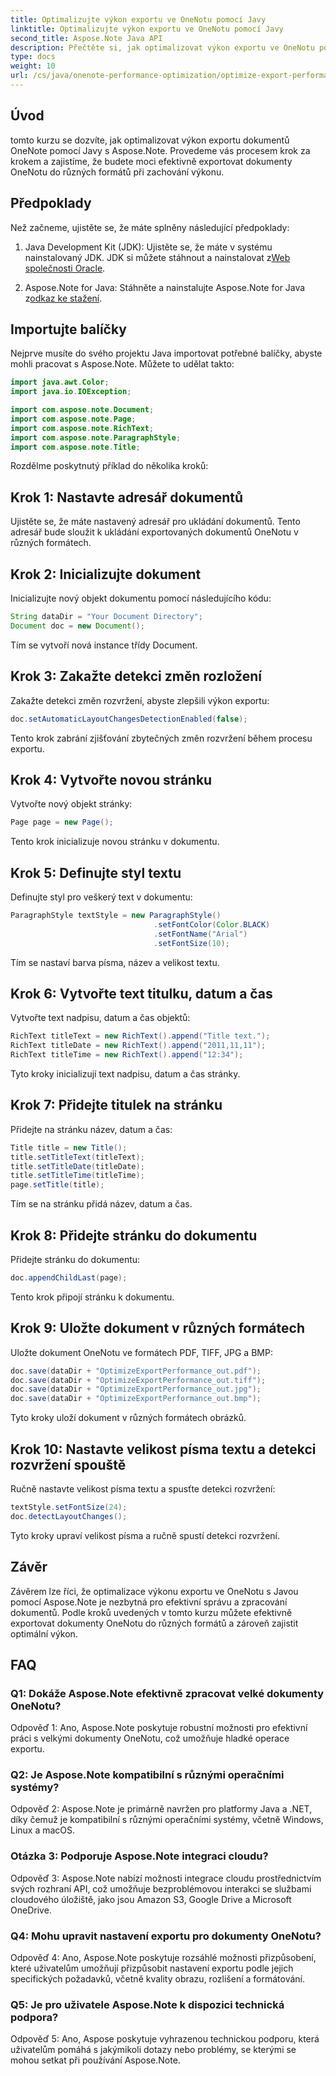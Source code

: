 ```yaml
---
title: Optimalizujte výkon exportu ve OneNotu pomocí Javy
linktitle: Optimalizujte výkon exportu ve OneNotu pomocí Javy
second_title: Aspose.Note Java API
description: Přečtěte si, jak optimalizovat výkon exportu ve OneNotu pomocí Javy s Aspose.Note. Efektivně exportujte dokumenty do různých formátů s podrobnými pokyny.
type: docs
weight: 10
url: /cs/java/onenote-performance-optimization/optimize-export-performance/
---
```

## Úvod

tomto kurzu se dozvíte, jak optimalizovat výkon exportu dokumentů OneNote pomocí Javy s Aspose.Note. Provedeme vás procesem krok za krokem a zajistíme, že budete moci efektivně exportovat dokumenty OneNotu do různých formátů při zachování výkonu.

## Předpoklady

Než začneme, ujistěte se, že máte splněny následující předpoklady:

1.  Java Development Kit (JDK): Ujistěte se, že máte v systému nainstalovaný JDK. JDK si můžete stáhnout a nainstalovat z[Web společnosti Oracle](https://www.oracle.com/java/technologies/javase-jdk11-downloads.html).
   
2. Aspose.Note for Java: Stáhněte a nainstalujte Aspose.Note for Java z[odkaz ke stažení](https://releases.aspose.com/note/java/).

## Importujte balíčky

Nejprve musíte do svého projektu Java importovat potřebné balíčky, abyste mohli pracovat s Aspose.Note. Můžete to udělat takto:

```java
import java.awt.Color;
import java.io.IOException;

import com.aspose.note.Document;
import com.aspose.note.Page;
import com.aspose.note.RichText;
import com.aspose.note.ParagraphStyle;
import com.aspose.note.Title;
```

Rozdělme poskytnutý příklad do několika kroků:

## Krok 1: Nastavte adresář dokumentů

Ujistěte se, že máte nastavený adresář pro ukládání dokumentů. Tento adresář bude sloužit k ukládání exportovaných dokumentů OneNotu v různých formátech.

## Krok 2: Inicializujte dokument

Inicializujte nový objekt dokumentu pomocí následujícího kódu:

```java
String dataDir = "Your Document Directory";
Document doc = new Document();
```

Tím se vytvoří nová instance třídy Document.

## Krok 3: Zakažte detekci změn rozložení

Zakažte detekci změn rozvržení, abyste zlepšili výkon exportu:

```java
doc.setAutomaticLayoutChangesDetectionEnabled(false);
```

Tento krok zabrání zjišťování zbytečných změn rozvržení během procesu exportu.

## Krok 4: Vytvořte novou stránku

Vytvořte nový objekt stránky:

```java
Page page = new Page();
```

Tento krok inicializuje novou stránku v dokumentu.

## Krok 5: Definujte styl textu

Definujte styl pro veškerý text v dokumentu:

```java
ParagraphStyle textStyle = new ParagraphStyle()
                                .setFontColor(Color.BLACK)
                                .setFontName("Arial")
                                .setFontSize(10);
```

Tím se nastaví barva písma, název a velikost textu.

## Krok 6: Vytvořte text titulku, datum a čas

Vytvořte text nadpisu, datum a čas objektů:

```java
RichText titleText = new RichText().append("Title text.");
RichText titleDate = new RichText().append("2011,11,11");
RichText titleTime = new RichText().append("12:34");
```

Tyto kroky inicializují text nadpisu, datum a čas stránky.

## Krok 7: Přidejte titulek na stránku

Přidejte na stránku název, datum a čas:

```java
Title title = new Title();
title.setTitleText(titleText);
title.setTitleDate(titleDate);
title.setTitleTime(titleTime);
page.setTitle(title);
```

Tím se na stránku přidá název, datum a čas.

## Krok 8: Přidejte stránku do dokumentu

Přidejte stránku do dokumentu:

```java
doc.appendChildLast(page);
```

Tento krok připojí stránku k dokumentu.

## Krok 9: Uložte dokument v různých formátech

Uložte dokument OneNotu ve formátech PDF, TIFF, JPG a BMP:

```java
doc.save(dataDir + "OptimizeExportPerformance_out.pdf");
doc.save(dataDir + "OptimizeExportPerformance_out.tiff");
doc.save(dataDir + "OptimizeExportPerformance_out.jpg");
doc.save(dataDir + "OptimizeExportPerformance_out.bmp");
```

Tyto kroky uloží dokument v různých formátech obrázků.

## Krok 10: Nastavte velikost písma textu a detekci rozvržení spouště

Ručně nastavte velikost písma textu a spusťte detekci rozvržení:

```java
textStyle.setFontSize(24);
doc.detectLayoutChanges();
```

Tyto kroky upraví velikost písma a ručně spustí detekci rozvržení.

## Závěr

Závěrem lze říci, že optimalizace výkonu exportu ve OneNotu s Javou pomocí Aspose.Note je nezbytná pro efektivní správu a zpracování dokumentů. Podle kroků uvedených v tomto kurzu můžete efektivně exportovat dokumenty OneNotu do různých formátů a zároveň zajistit optimální výkon.

## FAQ

### Q1: Dokáže Aspose.Note efektivně zpracovat velké dokumenty OneNotu?

Odpověď 1: Ano, Aspose.Note poskytuje robustní možnosti pro efektivní práci s velkými dokumenty OneNotu, což umožňuje hladké operace exportu.
   
### Q2: Je Aspose.Note kompatibilní s různými operačními systémy?

Odpověď 2: Aspose.Note je primárně navržen pro platformy Java a .NET, díky čemuž je kompatibilní s různými operačními systémy, včetně Windows, Linux a macOS.
   
### Otázka 3: Podporuje Aspose.Note integraci cloudu?

Odpověď 3: Aspose.Note nabízí možnosti integrace cloudu prostřednictvím svých rozhraní API, což umožňuje bezproblémovou interakci se službami cloudového úložiště, jako jsou Amazon S3, Google Drive a Microsoft OneDrive.
   
### Q4: Mohu upravit nastavení exportu pro dokumenty OneNotu?

Odpověď 4: Ano, Aspose.Note poskytuje rozsáhlé možnosti přizpůsobení, které uživatelům umožňují přizpůsobit nastavení exportu podle jejich specifických požadavků, včetně kvality obrazu, rozlišení a formátování.
   
### Q5: Je pro uživatele Aspose.Note k dispozici technická podpora?

Odpověď 5: Ano, Aspose poskytuje vyhrazenou technickou podporu, která uživatelům pomáhá s jakýmikoli dotazy nebo problémy, se kterými se mohou setkat při používání Aspose.Note.